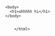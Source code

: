
<DOCTYPE html>
  <html>
    <head>
      <meta charset = "UTF-8">
      <title>Natural Skin Care and Spa</title>
        </head>
        
    <body>
      <h1>uhhhhh hi</h1>
    </body>
        
        
        </html>
